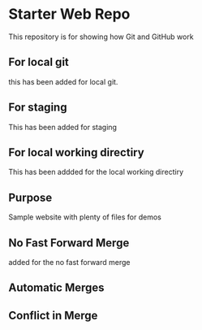 # Starter Web Repo

This repository is for showing how Git and GitHub work

## For local git 

this has been added for local git.

## For staging 
 This has been added for staging 
 
## For local working directiry 

This has been addded for the local working directiry 
 
## Purpose

Sample website with plenty of files for demos

## No Fast Forward Merge

added for the no fast forward merge

## Automatic Merges

## Conflict in Merge